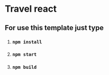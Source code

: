 # Travel react

## For use this template just type
1. ### `npm install`
2. ### `npm start`
3. ### `npm build`



